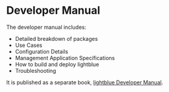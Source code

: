 # Developer Manual

The developer manual includes:
* Detailed breakdown of packages
* Use Cases
* Configuration Details
* Management Application Specifications
* How to build and deploy lightblue
* Troubleshooting

It is published as a separate book, [lightblue Developer Manual]().
